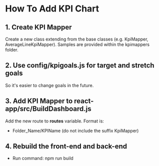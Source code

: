# How To Add KPI Chart

## 1. Create KPI Mapper

Create a new class extending from the base classes (e.g. KpiMapper, AverageLineKpiMapper). Samples are provided within the kpimappers folder.

## 2. Use config/kpigoals.js for target and stretch goals

So it's easier to change goals in the future.

## 3. Add KPI Mapper to react-app/src/BuildDashboard.js

Add the new route to **routes** variable. Format is:

* Folder_Name/KPIName (do not include the suffix KpiMapper)

## 4. Rebuild the front-end and back-end

* Run command: npm run build